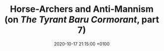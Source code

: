 ---
title: "Horse-Archers and Anti-Mannism (on <cite>The Tyrant Baru Cormorant</cite>, part 7)"
layout: article
tags:
 - baru cormorant
excerpt: "We've seen the grandiose scope of Baru's plan---but first she has a lot of obstacles to deal with, from a fucked up mountain culture to a fucked up money man. It all hinges on gender."
categories:
 - crit
 - baru
date: 2020-10-17 21:15:00 +0100
---